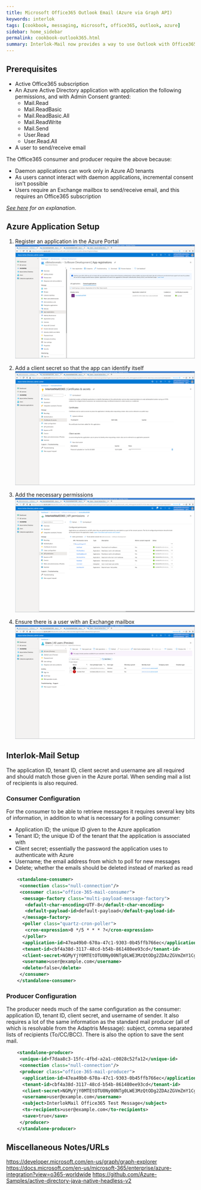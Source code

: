 ```yaml
---
title: Microsoft Office365 Outlook Email (Azure via Graph API)
keywords: interlok
tags: [cookbook, messaging, microsoft, office365, outlook, azure]
sidebar: home_sidebar
permalink: cookbook-outlook365.html
summary: Interlok-Mail now provides a way to use Outlook with Office365
---
```


## Prerequisites

* Active Office365 subscription
* An Azure Active Directory application with application the following
  permissions, and with Admin Consent granted:
  - Mail.Read
  - Mail.ReadBasic
  - Mail.ReadBasic.All
  - Mail.ReadWrite
  - Mail.Send
  - User.Read
  - User.Read.All
* A user to send/receive email

The Office365 consumer and producer require the above because:
* Daemon applications can work only in Azure AD tenants
* As users cannot interact with daemon applications, incremental
  consent isn't possible
* Users require an Exchange mailbox to send/receive email, and this
  requires an Office365 subscription

*[See here](https://docs.microsoft.com/en-us/azure/active-directory/develop/scenario-daemon-overview) for an explanation.*

## Azure Application Setup

1. Register an application in the Azure Portal
![Application Registration](images/cookbook/outlook365/o365-1.png)

2. Add a client secret so that the app can identify itself
![Client Secret](images/cookbook/outlook365/o365-2.png)

3. Add the necessary permissions
![Permissions](images/cookbook/outlook365/o365-3.png)

4. Ensure there is a user with an Exchange mailbox
![Users Setup](images/cookbook/outlook365/o365-4.png)

## Interlok-Mail Setup

The application ID, tenant ID, client secret and username are all
required and should match those given in the Azure portal. When sending
mail a list of recipients is also required.

### Consumer Configuration

For the consumer to be able to retrieve messages it requires several key
bits of information, in addition to what is necessary for a polling
consumer:

* Application ID; the unique ID given to the Azure application
* Tenant ID; the unique ID of the tenant that the application is
  associated with
* Client secret; essentially the password the application uses to
  authenticate with Azure
* Username; the email address from which to poll for new messages
* Delete; whether the emails should be deleted instead of marked as read

```xml
    <standalone-consumer>
     <connection class="null-connection"/>
     <consumer class="office-365-mail-consumer">
      <message-factory class="multi-payload-message-factory">
       <default-char-encoding>UTF-8</default-char-encoding>
       <default-payload-id>default-payload</default-payload-id>
      </message-factory>
      <poller class="quartz-cron-poller">
       <cron-expression>0 */5 * * * ?</cron-expression>
      </poller>
      <application-id>47ea49b0-670a-47c1-9303-0b45ffb766ec</application-id>
      <tenant-id>cbf4a38d-3117-48cd-b54b-861480ee93cd</tenant-id>
      <client-secret>NGMyYjY0MTEtOTU0Ny00NTg0LWE3MzQtODg2ZDAzZGVmZmY1Cg==</client-secret>
      <username>user@example.com</username>
      <delete>false</delete>
     </consumer>
    </standalone-consumer>
```

### Producer Configuration

The producer needs much of the same configuration as the consumer:
application ID, tenant ID, client secret, and username of sender. It
also requires a lot of the same information as the standard mail
producer (all of which is resolvable from the Adaptris Message):
subject, comma separated lists of recipients (To/CC/BCC). There is also
the option to save the sent mail.

```xml
    <standalone-producer>
     <unique-id>f7daa8c3-15fc-4fbd-a2a1-c0028c52fa12</unique-id>
     <connection class="null-connection"/>
     <producer class="office-365-mail-producer">
      <application-id>47ea49b0-670a-47c1-9303-0b45ffb766ec</application-id>
      <tenant-id>cbf4a38d-3117-48cd-b54b-861480ee93cd</tenant-id>
      <client-secret>NGMyYjY0MTEtOTU0Ny00NTg0LWE3MzQtODg2ZDAzZGVmZmY1Cg==</client-secret>
      <username>user@example.com</username>
      <subject>InterlokMail Office365 Test Message</subject>
      <to-recipients>user@example.com</to-recipients>
      <save>true</save>
     </producer>
    </standalone-producer>
```

## Miscellaneous Notes/URLs

https://developer.microsoft.com/en-us/graph/graph-explorer
https://docs.microsoft.com/en-us/microsoft-365/enterprise/azure-integration?view=o365-worldwide
https://github.com/Azure-Samples/active-directory-java-native-headless-v2
